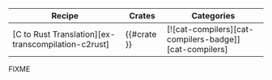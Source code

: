 | Recipe | Crates | Categories |
|---|---|---|
| [C to Rust Translation][ex-transcompilation-c2rust] | {{#crate }} | [![cat-compilers][cat-compilers-badge]][cat-compilers]  |

<div class="hidden">
FIXME
</div>
